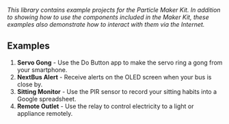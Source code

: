 _This library contains example projects for the Particle Maker Kit. In addition to showing how to use the components included in the Maker Kit, these examples also demonstrate how to interact with them via the Internet._

## Examples

1. __Servo Gong__ - Use the Do Button app to make the servo ring a gong from your smartphone.
2. __NextBus Alert__ - Receive alerts on the OLED screen when your bus is close by.
3. __Sitting Monitor__ - Use the PIR sensor to record your sitting habits into a Google spreadsheet.
4. __Remote Outlet__ - Use the relay to control electricity to a light or appliance remotely.
